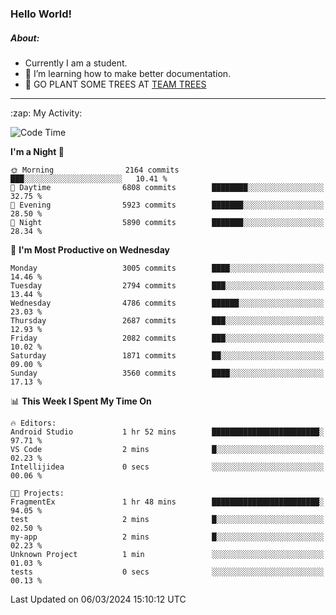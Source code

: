 ### Hello World!

##### About:
- Currently I am a student.
- 🌱 I’m learning how to make better documentation.
- 🌱 GO PLANT SOME TREES AT [TEAM TREES](https://teamtrees.org/)

---
  <summary>:zap: My Activity:</summary>
  
<!--START_SECTION:waka-->
![Code Time](http://img.shields.io/badge/Code%20Time-1%2C296%20hrs%2047%20mins-blue)

**I'm a Night 🦉** 

```text
🌞 Morning                2164 commits        ███░░░░░░░░░░░░░░░░░░░░░░   10.41 % 
🌆 Daytime                6808 commits        ████████░░░░░░░░░░░░░░░░░   32.75 % 
🌃 Evening                5923 commits        ███████░░░░░░░░░░░░░░░░░░   28.50 % 
🌙 Night                  5890 commits        ███████░░░░░░░░░░░░░░░░░░   28.34 % 
```
📅 **I'm Most Productive on Wednesday** 

```text
Monday                   3005 commits        ████░░░░░░░░░░░░░░░░░░░░░   14.46 % 
Tuesday                  2794 commits        ███░░░░░░░░░░░░░░░░░░░░░░   13.44 % 
Wednesday                4786 commits        ██████░░░░░░░░░░░░░░░░░░░   23.03 % 
Thursday                 2687 commits        ███░░░░░░░░░░░░░░░░░░░░░░   12.93 % 
Friday                   2082 commits        ███░░░░░░░░░░░░░░░░░░░░░░   10.02 % 
Saturday                 1871 commits        ██░░░░░░░░░░░░░░░░░░░░░░░   09.00 % 
Sunday                   3560 commits        ████░░░░░░░░░░░░░░░░░░░░░   17.13 % 
```


📊 **This Week I Spent My Time On** 

```text
🔥 Editors: 
Android Studio           1 hr 52 mins        ████████████████████████░   97.71 % 
VS Code                  2 mins              █░░░░░░░░░░░░░░░░░░░░░░░░   02.23 % 
Intellijidea             0 secs              ░░░░░░░░░░░░░░░░░░░░░░░░░   00.06 % 

🐱‍💻 Projects: 
FragmentEx               1 hr 48 mins        ████████████████████████░   94.05 % 
test                     2 mins              █░░░░░░░░░░░░░░░░░░░░░░░░   02.50 % 
my-app                   2 mins              █░░░░░░░░░░░░░░░░░░░░░░░░   02.23 % 
Unknown Project          1 min               ░░░░░░░░░░░░░░░░░░░░░░░░░   01.03 % 
tests                    0 secs              ░░░░░░░░░░░░░░░░░░░░░░░░░   00.13 % 
```


 Last Updated on 06/03/2024 15:10:12 UTC
<!--END_SECTION:waka-->
